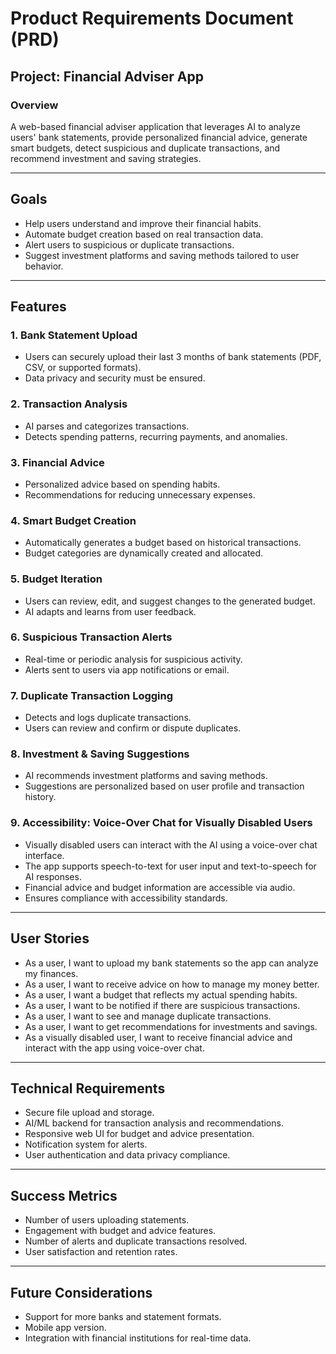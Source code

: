 # Product Requirements Document (PRD)

## Project: Financial Adviser App

### Overview

A web-based financial adviser application that leverages AI to analyze users' bank statements, provide personalized financial advice, generate smart budgets, detect suspicious and duplicate transactions, and recommend investment and saving strategies.

---

## Goals

-   Help users understand and improve their financial habits.
-   Automate budget creation based on real transaction data.
-   Alert users to suspicious or duplicate transactions.
-   Suggest investment platforms and saving methods tailored to user behavior.

---

## Features

### 1. Bank Statement Upload

-   Users can securely upload their last 3 months of bank statements (PDF, CSV, or supported formats).
-   Data privacy and security must be ensured.

### 2. Transaction Analysis

-   AI parses and categorizes transactions.
-   Detects spending patterns, recurring payments, and anomalies.

### 3. Financial Advice

-   Personalized advice based on spending habits.
-   Recommendations for reducing unnecessary expenses.

### 4. Smart Budget Creation

-   Automatically generates a budget based on historical transactions.
-   Budget categories are dynamically created and allocated.

### 5. Budget Iteration

-   Users can review, edit, and suggest changes to the generated budget.
-   AI adapts and learns from user feedback.

### 6. Suspicious Transaction Alerts

-   Real-time or periodic analysis for suspicious activity.
-   Alerts sent to users via app notifications or email.

### 7. Duplicate Transaction Logging

-   Detects and logs duplicate transactions.
-   Users can review and confirm or dispute duplicates.

### 8. Investment & Saving Suggestions

-   AI recommends investment platforms and saving methods.
-   Suggestions are personalized based on user profile and transaction history.

### 9. Accessibility: Voice-Over Chat for Visually Disabled Users

-   Visually disabled users can interact with the AI using a voice-over chat interface.
-   The app supports speech-to-text for user input and text-to-speech for AI responses.
-   Financial advice and budget information are accessible via audio.
-   Ensures compliance with accessibility standards.

---

## User Stories

-   As a user, I want to upload my bank statements so the app can analyze my finances.
-   As a user, I want to receive advice on how to manage my money better.
-   As a user, I want a budget that reflects my actual spending habits.
-   As a user, I want to be notified if there are suspicious transactions.
-   As a user, I want to see and manage duplicate transactions.
-   As a user, I want to get recommendations for investments and savings.
-   As a visually disabled user, I want to receive financial advice and interact with the app using voice-over chat.

---

## Technical Requirements

-   Secure file upload and storage.
-   AI/ML backend for transaction analysis and recommendations.
-   Responsive web UI for budget and advice presentation.
-   Notification system for alerts.
-   User authentication and data privacy compliance.

---

## Success Metrics

-   Number of users uploading statements.
-   Engagement with budget and advice features.
-   Number of alerts and duplicate transactions resolved.
-   User satisfaction and retention rates.

---

## Future Considerations

-   Support for more banks and statement formats.
-   Mobile app version.
-   Integration with financial institutions for real-time data.
